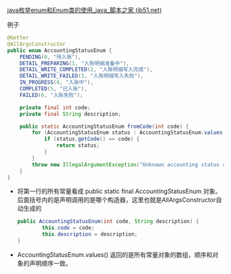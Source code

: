 [java枚举enum和Enum类的使用_java_脚本之家 (jb51.net)](https://www.jb51.net/article/276866.htm)

例子

```Java
@Getter
@AllArgsConstructor
public enum AccountingStatusEnum {
    PENDING(0, "待入账"),
    DETAIL_PREPARING(1, "入账明细准备中"),
    DETAIL_WRITE_COMPLETED(2, "入账明细写入完成"),
    DETAIL_WRITE_FAILED(3, "入账明细写入失败"),
    IN_PROGRESS(4, "入账中"),
    COMPLETED(5, "已入账"),
    FAILED(6, "入账失败");

    private final int code;
    private final String description;

    public static AccountingStatusEnum fromCode(int code) {
        for (AccountingStatusEnum status : AccountingStatusEnum.values()) {
            if (status.getCode() == code) {
                return status;
            }
        }
        throw new IllegalArgumentException("Unknown accounting status code: " + code);
    }
}
```

- 将第一行的所有常量看成 public static final AccountingStatusEnum 对象。后面括号内的是声明调用的是哪个构造器，这里也就是AllArgsConstructor自动生成的 
    
    ```Java
    public AccountingStatusEnum(int code, String description) {
    		this.code = code;
    		this.description = description;
    }
    ```
    
- AccountingStatusEnum.values() 返回的是所有常量对象的数组，顺序和对象的声明顺序一致。